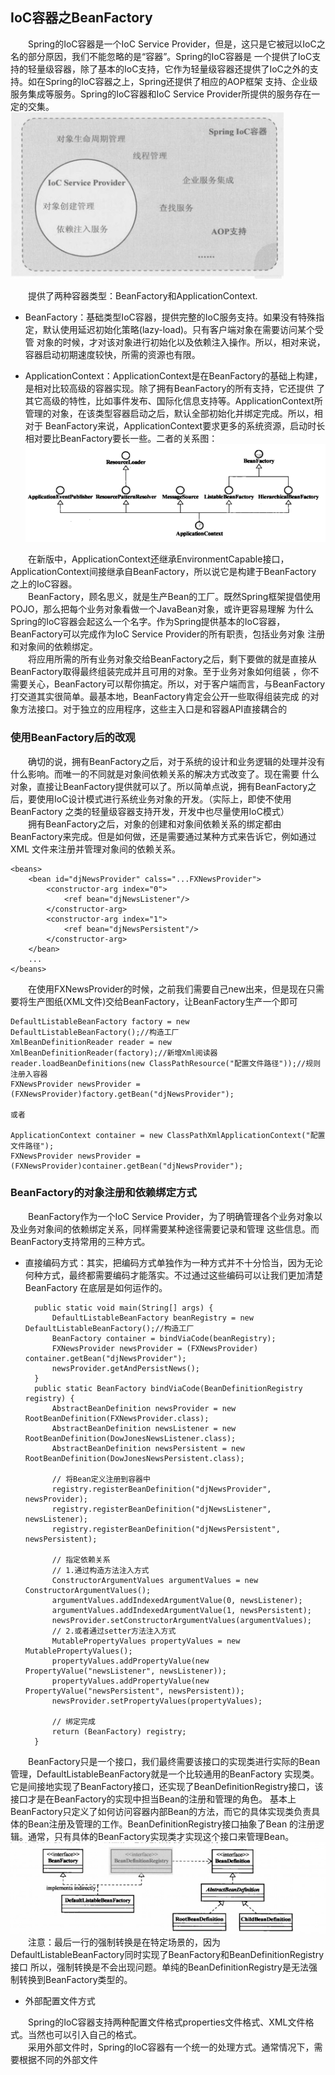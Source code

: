 ## IoC容器之BeanFactory
&emsp;&emsp;Spring的IoC容器是一个IoC Service Provider，但是，这只是它被冠以IoC之名的部分原因，我们不能忽略的是“容器”。Spring的IoC容器是
一个提供了IoC支持的轻量级容器，除了基本的IoC支持，它作为轻量级容器还提供了IoC之外的支持。如在Spring的IoC容器之上，Spring还提供了相应的AOP框架
支持、企业级服务集成等服务。Spring的IoC容器和IoC Service Provider所提供的服务存在一定的交集。
<br>
![](image/beanfactory01.png)

&emsp;&emsp;提供了两种容器类型：BeanFactory和ApplicationContext.
<br>
- BeanFactory：基础类型IoC容器，提供完整的IoC服务支持。如果没有特殊指定，默认使用延迟初始化策略(lazy-load)。只有客户端对象在需要访问某个受管
对象的时候，才对该对象进行初始化以及依赖注入操作。所以，相对来说，容器启动初期速度较快，所需的资源也有限。

- ApplicationContext：ApplicationContext是在BeanFactory的基础上构建，是相对比较高级的容器实现。除了拥有BeanFactory的所有支持，它还提供
了其它高级的特性，比如事件发布、国际化信息支持等。ApplicationContext所管理的对象，在该类型容器启动之后，默认全部初始化并绑定完成。所以，相对于
BeanFactory来说，ApplicationContext要求更多的系统资源，启动时长相对要比BeanFactory要长一些。二者的关系图：
![](image/beanfactory02.png)

&emsp;&emsp;在新版中，ApplicationContext还继承EnvironmentCapable接口，ApplicationContext间接继承自BeanFactory，所以说它是构建于BeanFactory
之上的IoC容器。
<br>
&emsp;&emsp;BeanFactory，顾名思义，就是生产Bean的工厂。既然Spring框架提倡使用POJO，那么把每个业务对象看做一个JavaBean对象，或许更容易理解
为什么Spring的IoC容器会起这么一个名字。作为Spring提供基本的IoC容器，BeanFactory可以完成作为IoC Service Provider的所有职责，包括业务对象
注册和对象间的依赖绑定。
<br>
&emsp;&emsp;将应用所需的所有业务对象交给BeanFactory之后，剩下要做的就是直接从BeanFactory取得最终组装完成并且可用的对象。至于业务对象如何组装
，你不需要关心，BeanFactory可以帮你搞定。所以，对于客户端而言，与BeanFactory打交道其实很简单。最基本地，BeanFactory肯定会公开一些取得组装完成
的对象方法接口。对于独立的应用程序，这些主入口是和容器API直接耦合的
<br>

### 使用BeanFactory后的改观

&emsp;&emsp;确切的说，拥有BeanFactory之后，对于系统的设计和业务逻辑的处理并没有什么影响。而唯一的不同就是对象间依赖关系的解决方式改变了。现在需要
什么对象，直接让BeanFactory提供就可以了。所以简单点说，拥有BeanFactory之后，要使用IoC设计模式进行系统业务对象的开发。（实际上，即使不使用BeanFactory
之类的轻量级容器支持开发，开发中也尽量使用IoC模式）
<br>
&emsp;&emsp;拥有BeanFactory之后，对象的创建和对象间依赖关系的绑定都由BeanFactory来完成。但是如何做，还是需要通过某种方式来告诉它，例如通过XML
文件来注册并管理对象间的依赖关系。
    
    <beans>
        <bean id="djNewsProvider" calss="...FXNewsProvider">
            <constructor-arg index="0">
                <ref bean="djNewsListener"/>
            </constructor-arg>
            <constructor-arg index="1">
                <ref bean="djNewsPersistent"/>
            </constructor-arg>
        </bean>
        ...
    </beans>

&emsp;&emsp;在使用FXNewsProvider的时候，之前我们需要自己new出来，但是现在只需要将生产图纸(XML文件)交给BeanFactory，让BeanFactory生产一个即可
    
    DefaultListableBeanFactory factory = new DefaultListableBeanFactory();//构造工厂
    XmlBeanDefinitionReader reader = new XmlBeanDefinitionReader(factory);//新增Xml阅读器
    reader.loadBeanDefinitions(new ClassPathResource("配置文件路径"));//规则注册入容器
    FXNewsProvider newsProvider = (FXNewsProvider)factory.getBean("djNewsProvider");
    
    或者
    
    ApplicationContext container = new ClassPathXmlApplicationContext("配置文件路径");
    FXNewsProvider newsProvider = (FXNewsProvider)container.getBean("djNewsProvider");

### BeanFactory的对象注册和依赖绑定方式

&emsp;&emsp;BeanFactory作为一个IoC Service Provider，为了明确管理各个业务对象以及业务对象间的依赖绑定关系，同样需要某种途径需要记录和管理
这些信息。而BeanFactory支持常用的三种方式。
- 直接编码方式：其实，把编码方式单独作为一种方式并不十分恰当，因为无论何种方式，最终都需要编码才能落实。不过通过这些编码可以让我们更加清楚BeanFactory
在底层是如何运作的。

    
        public static void main(String[] args) {
            DefaultListableBeanFactory beanRegistry = new DefaultListableBeanFactory();//构造工厂
            BeanFactory container = bindViaCode(beanRegistry);
            FXNewsProvider newsProvider = (FXNewsProvider) container.getBean("djNewsProvider");
            newsProvider.getAndPersistNews();
        }
        public static BeanFactory bindViaCode(BeanDefinitionRegistry  registry) {
            AbstractBeanDefinition newsProvider = new RootBeanDefinition(FXNewsProvider.class);
            AbstractBeanDefinition newsListener = new RootBeanDefinition(DowJonesNewsListener.class);
            AbstractBeanDefinition newsPersistent = new RootBeanDefinition(DowJonesNewsPersistent.class);
        
            // 将Bean定义注册到容器中
            registry.registerBeanDefinition("djNewsProvider", newsProvider);
            registry.registerBeanDefinition("djNewsListener", newsListener);
            registry.registerBeanDefinition("djNewsPersistent", newsPersistent);
        
            // 指定依赖关系
            // 1.通过构造方法注入方式
            ConstructorArgumentValues argumentValues = new ConstructorArgumentValues();
            argumentValues.addIndexedArgumentValue(0, newsListener);
            argumentValues.addIndexedArgumentValue(1, newsPersistent);
            newsProvider.setConstructorArgumentValues(argumentValues);
            // 2.或者通过setter方法注入方式
            MutablePropertyValues propertyValues = new MutablePropertyValues();
            propertyValues.addPropertyValue(new PropertyValue("newsListener", newsListener));
            propertyValues.addPropertyValue(new PropertyValue("newsPersistent", newsPersistent));
            newsProvider.setPropertyValues(propertyValues);
        
            // 绑定完成
            return (BeanFactory) registry;
        }

&emsp;&emsp;BeanFactory只是一个接口，我们最终需要该接口的实现类进行实际的Bean管理，DefaultListableBeanFactory就是一个比较通用的BeanFactory
实现类。它是间接地实现了BeanFactory接口，还实现了BeanDefinitionRegistry接口，该接口才是在BeanFactory的实现中担当Bean的注册和管理的角色。
基本上BeanFactory只定义了如何访问容器内部Bean的方法，而它的具体实现类负责具体的Bean注册及管理的工作。BeanDefinitionRegistry接口抽象了Bean
的注册逻辑。通常，只有具体的BeanFactory实现类才实现这个接口来管理Bean。
<br>
![](image/beanfactory03.png)
<br>
&emsp;&emsp;注意：最后一行的强制转换是在特定场景的，因为DefaultListableBeanFactory同时实现了BeanFactory和BeanDefinitionRegistry接口
所以，强制转换是不会出现问题。单纯的BeanDefinitionRegistry是无法强制转换到BeanFactory类型的。

- 外部配置文件方式<br>

&emsp;&emsp;Spring的IoC容器支持两种配置文件格式properties文件格式、XML文件格式。当然也可以引入自己的格式。
<br>
&emsp;&emsp;采用外部文件时，Spring的IoC容器有一个统一的处理方式。通常情况下，需要根据不同的外部文件